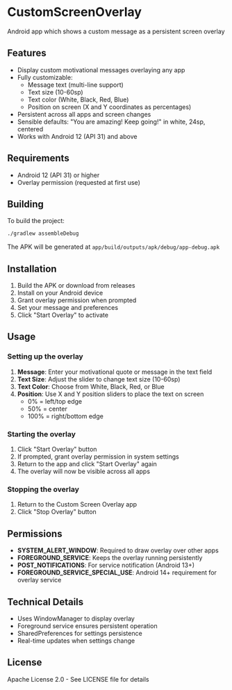 # CustomScreenOverlay
Android app which shows a custom message as a persistent screen overlay

## Features

- Display custom motivational messages overlaying any app
- Fully customizable:
  - Message text (multi-line support)
  - Text size (10-60sp)
  - Text color (White, Black, Red, Blue)
  - Position on screen (X and Y coordinates as percentages)
- Persistent across all apps and screen changes
- Sensible defaults: "You are amazing! Keep going!" in white, 24sp, centered
- Works with Android 12 (API 31) and above

## Requirements

- Android 12 (API 31) or higher
- Overlay permission (requested at first use)

## Building

To build the project:

```bash
./gradlew assembleDebug
```

The APK will be generated at `app/build/outputs/apk/debug/app-debug.apk`

## Installation

1. Build the APK or download from releases
2. Install on your Android device
3. Grant overlay permission when prompted
4. Set your message and preferences
5. Click "Start Overlay" to activate

## Usage

### Setting up the overlay

1. **Message**: Enter your motivational quote or message in the text field
2. **Text Size**: Adjust the slider to change text size (10-60sp)
3. **Text Color**: Choose from White, Black, Red, or Blue
4. **Position**: Use X and Y position sliders to place the text on screen
   - 0% = left/top edge
   - 50% = center
   - 100% = right/bottom edge

### Starting the overlay

1. Click "Start Overlay" button
2. If prompted, grant overlay permission in system settings
3. Return to the app and click "Start Overlay" again
4. The overlay will now be visible across all apps

### Stopping the overlay

1. Return to the Custom Screen Overlay app
2. Click "Stop Overlay" button

## Permissions

- **SYSTEM_ALERT_WINDOW**: Required to draw overlay over other apps
- **FOREGROUND_SERVICE**: Keeps the overlay running persistently
- **POST_NOTIFICATIONS**: For service notification (Android 13+)
- **FOREGROUND_SERVICE_SPECIAL_USE**: Android 14+ requirement for overlay service

## Technical Details

- Uses WindowManager to display overlay
- Foreground service ensures persistent operation
- SharedPreferences for settings persistence
- Real-time updates when settings change

## License

Apache License 2.0 - See LICENSE file for details
